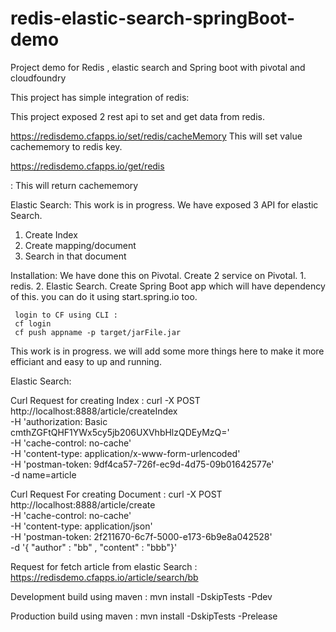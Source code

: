 # redis-elastic-search-springBoot-demo
Project demo for Redis , elastic search and Spring boot with pivotal and cloudfoundry



This project has simple integration of redis:

This project exposed 2 rest api to set and get data from redis.

https://redisdemo.cfapps.io/set/redis/cacheMemory
   This will set value cachememory to redis key.
   
https://redisdemo.cfapps.io/get/redis

 : This will return cachememory
 
 Elastic Search:
   This work is in progress.
   We have exposed 3 API for elastic Search.
   1. Create Index
   2. Create mapping/document
   3. Search in that document
           
Installation:
    We have done this on Pivotal.
    Create 2 service on Pivotal.
    1. redis.
    2. Elastic Search.
   Create Spring Boot app which will have dependency of this.
   you can do it using start.spring.io too.
     
     login to CF using CLI :
     cf login
     cf push appname -p target/jarFile.jar
     
  This work is in progress. we will add some more things here to make it more efficiant and easy to up and running.
     

Elastic Search:

Curl Request for creating Index : 
     curl -X POST \
       http://localhost:8888/article/createIndex \
       -H 'authorization: Basic cmthZGFtQHF1YWx5cy5jb206UXVhbHlzQDEyMzQ=' \
       -H 'cache-control: no-cache' \
       -H 'content-type: application/x-www-form-urlencoded' \
       -H 'postman-token: 9df4ca57-726f-ec9d-4d75-09b01642577e' \
       -d name=article

Curl Request For creating Document : 
    curl -X POST \
      http://localhost:8888/article/create \
      -H 'cache-control: no-cache' \
      -H 'content-type: application/json' \
      -H 'postman-token: 2f211670-6c7f-5000-e173-6b9e8a042528' \
      -d '{ "author" : "bb" , "content" : "bbb"}'
 
Request for fetch article from elastic Search : 
      https://redisdemo.cfapps.io/article/search/bb
      
Development build using maven : 
    mvn install -DskipTests -Pdev
    
Production build using maven : 
    mvn install -DskipTests -Prelease